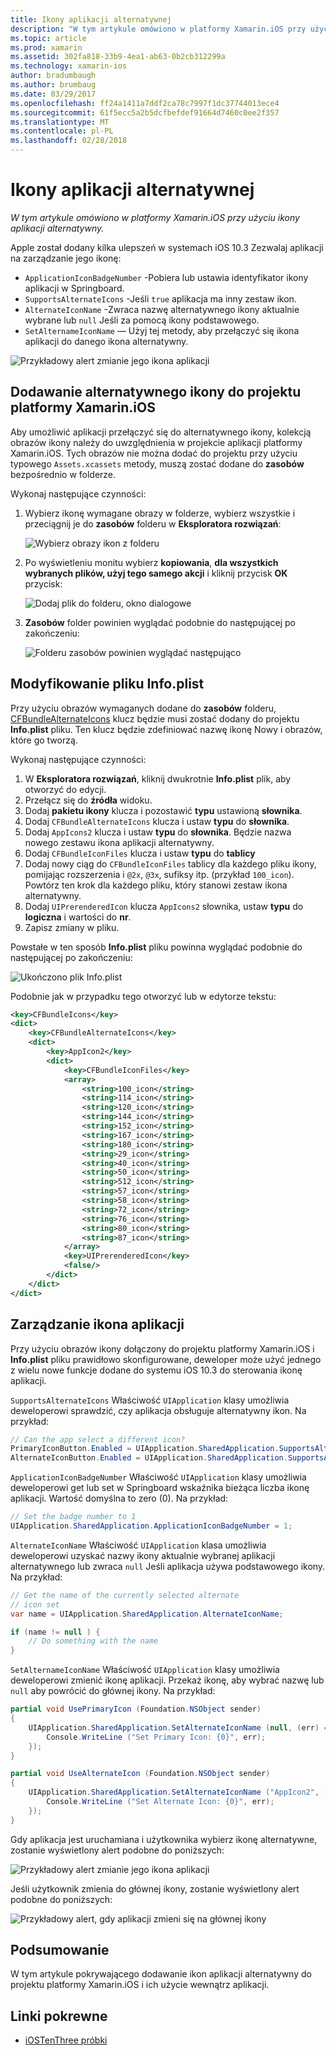 ```yaml
---
title: Ikony aplikacji alternatywnej
description: "W tym artykule omówiono w platformy Xamarin.iOS przy użyciu ikony aplikacji alternatywny."
ms.topic: article
ms.prod: xamarin
ms.assetid: 302fa818-33b9-4ea1-ab63-0b2cb312299a
ms.technology: xamarin-ios
author: bradumbaugh
ms.author: brumbaug
ms.date: 03/29/2017
ms.openlocfilehash: ff24a1411a7ddf2ca78c7997f1dc37744013ece4
ms.sourcegitcommit: 61f5ecc5a2b5dcfbefdef91664d7460c0ee2f357
ms.translationtype: MT
ms.contentlocale: pl-PL
ms.lasthandoff: 02/28/2018
---
```

# <a name="alternate-app-icons"></a>Ikony aplikacji alternatywnej

_W tym artykule omówiono w platformy Xamarin.iOS przy użyciu ikony aplikacji alternatywny._

Apple został dodany kilka ulepszeń w systemach iOS 10.3 Zezwalaj aplikacji na zarządzanie jego ikonę:

 - `ApplicationIconBadgeNumber` -Pobiera lub ustawia identyfikator ikony aplikacji w Springboard.
 - `SupportsAlternateIcons` -Jeśli `true` aplikacja ma inny zestaw ikon.
 - `AlternateIconName` -Zwraca nazwę alternatywnego ikony aktualnie wybrane lub `null` Jeśli za pomocą ikony podstawowego.
 - `SetAlternameIconName` — Użyj tej metody, aby przełączyć się ikona aplikacji do danego ikona alternatywny.

![](alternate-app-icons-images/icons04.png "Przykładowy alert zmianie jego ikona aplikacji")

<a name="Adding-Alternate-Icons" />

## <a name="adding-alternate-icons-to-a-xamarinios-project"></a>Dodawanie alternatywnego ikony do projektu platformy Xamarin.iOS

Aby umożliwić aplikacji przełączyć się do alternatywnego ikony, kolekcją obrazów ikony należy do uwzględnienia w projekcie aplikacji platformy Xamarin.iOS. Tych obrazów nie można dodać do projektu przy użyciu typowego `Assets.xcassets` metody, muszą zostać dodane do **zasobów** bezpośrednio w folderze.

Wykonaj następujące czynności:

1. Wybierz ikonę wymagane obrazy w folderze, wybierz wszystkie i przeciągnij je do **zasobów** folderu w **Eksploratora rozwiązań**:

    ![](alternate-app-icons-images/icons00.png "Wybierz obrazy ikon z folderu")

2. Po wyświetleniu monitu wybierz **kopiowania**, **dla wszystkich wybranych plików, użyj tego samego akcji** i kliknij przycisk **OK** przycisk:

    ![](alternate-app-icons-images/icons02.png "Dodaj plik do folderu, okno dialogowe")

3. **Zasobów** folder powinien wyglądać podobnie do następującej po zakończeniu:

    ![](alternate-app-icons-images/icons01.png "Folderu zasobów powinien wyglądać następująco")

<a name="Modifying-the-Info.plist-File" />

## <a name="modifying-the-infoplist-file"></a>Modyfikowanie pliku Info.plist

Przy użyciu obrazów wymaganych dodane do **zasobów** folderu, [CFBundleAlternateIcons](https://developer.apple.com/library/content/documentation/General/Reference/InfoPlistKeyReference/Articles/CoreFoundationKeys.html#//apple_ref/doc/uid/TP40009249-SW13) klucz będzie musi zostać dodany do projektu **Info.plist** pliku. Ten klucz będzie zdefiniować nazwę ikonę Nowy i obrazów, które go tworzą.

Wykonaj następujące czynności:

1. W **Eksploratora rozwiązań**, kliknij dwukrotnie **Info.plist** plik, aby otworzyć do edycji.
2. Przełącz się do **źródła** widoku.
3. Dodaj **pakietu ikony** klucza i pozostawić **typu** ustawioną **słownika**.
4. Dodaj `CFBundleAlternateIcons` klucza i ustaw **typu** do **słownika**.
5. Dodaj `AppIcons2` klucza i ustaw **typu** do **słownika**. Będzie nazwa nowego zestawu ikona aplikacji alternatywny.
6. Dodaj `CFBundleIconFiles` klucza i ustaw **typu** do **tablicy**
7. Dodaj nowy ciąg do `CFBundleIconFiles` tablicy dla każdego pliku ikony, pomijając rozszerzenia i `@2x`, `@3x`, sufiksy itp. (przykład `100_icon`). Powtórz ten krok dla każdego pliku, który stanowi zestaw ikona alternatywny.
8. Dodaj `UIPrerenderedIcon` klucza `AppIcons2` słownika, ustaw **typu** do **logiczna** i wartości do **nr**.
9. Zapisz zmiany w pliku.

Powstałe w ten sposób **Info.plist** pliku powinna wyglądać podobnie do następującej po zakończeniu:

![](alternate-app-icons-images/icons03.png "Ukończono plik Info.plist")

Podobnie jak w przypadku tego otworzyć lub w edytorze tekstu:

```xml
<key>CFBundleIcons</key>
<dict>
    <key>CFBundleAlternateIcons</key>
    <dict>
        <key>AppIcon2</key>
        <dict>
            <key>CFBundleIconFiles</key>
            <array>
                <string>100_icon</string>
                <string>114_icon</string>
                <string>120_icon</string>
                <string>144_icon</string>
                <string>152_icon</string>
                <string>167_icon</string>
                <string>180_icon</string>
                <string>29_icon</string>
                <string>40_icon</string>
                <string>50_icon</string>
                <string>512_icon</string>
                <string>57_icon</string>
                <string>58_icon</string>
                <string>72_icon</string>
                <string>76_icon</string>
                <string>80_icon</string>
                <string>87_icon</string>
            </array>
            <key>UIPrerenderedIcon</key>
            <false/>
        </dict>
    </dict>
</dict>
```

<a name="Managing-the-Apps-Icon" />

## <a name="managing-the-apps-icon"></a>Zarządzanie ikona aplikacji 

Przy użyciu obrazów ikony dołączony do projektu platformy Xamarin.iOS i **Info.plist** pliku prawidłowo skonfigurowane, deweloper może użyć jednego z wielu nowe funkcje dodane do systemu iOS 10.3 do sterowania ikonę aplikacji.

`SupportsAlternateIcons` Właściwość `UIApplication` klasy umożliwia deweloperowi sprawdzić, czy aplikacja obsługuje alternatywny ikon. Na przykład:

```csharp
// Can the app select a different icon?
PrimaryIconButton.Enabled = UIApplication.SharedApplication.SupportsAlternateIcons;
AlternateIconButton.Enabled = UIApplication.SharedApplication.SupportsAlternateIcons;
```

`ApplicationIconBadgeNumber` Właściwość `UIApplication` klasy umożliwia deweloperowi get lub set w Springboard wskaźnika bieżąca liczba ikonę aplikacji. Wartość domyślna to zero (0). Na przykład:

```csharp
// Set the badge number to 1
UIApplication.SharedApplication.ApplicationIconBadgeNumber = 1;
```

`AlternateIconName` Właściwość `UIApplication` klasa umożliwia deweloperowi uzyskać nazwy ikony aktualnie wybranej aplikacji alternatywnego lub zwraca `null` Jeśli aplikacja używa podstawowego ikony. Na przykład:

```csharp
// Get the name of the currently selected alternate
// icon set
var name = UIApplication.SharedApplication.AlternateIconName;

if (name != null ) {
    // Do something with the name
}
```

`SetAlternameIconName` Właściwość `UIApplication` klasy umożliwia deweloperowi zmienić ikonę aplikacji. Przekaż ikonę, aby wybrać nazwę lub `null` aby powrócić do głównej ikony. Na przykład:

```csharp
partial void UsePrimaryIcon (Foundation.NSObject sender)
{
    UIApplication.SharedApplication.SetAlternateIconName (null, (err) => {
        Console.WriteLine ("Set Primary Icon: {0}", err);
    });
}

partial void UseAlternateIcon (Foundation.NSObject sender)
{
    UIApplication.SharedApplication.SetAlternateIconName ("AppIcon2", (err) => {
        Console.WriteLine ("Set Alternate Icon: {0}", err);
    });
}
```

Gdy aplikacja jest uruchamiana i użytkownika wybierz ikonę alternatywne, zostanie wyświetlony alert podobne do poniższych:

![](alternate-app-icons-images/icons04.png "Przykładowy alert zmianie jego ikona aplikacji")

Jeśli użytkownik zmienia do głównej ikony, zostanie wyświetlony alert podobne do poniższych:

![](alternate-app-icons-images/icons05.png "Przykładowy alert, gdy aplikacji zmieni się na głównej ikony")

<a name="Summary" />

## <a name="summary"></a>Podsumowanie

W tym artykule pokrywającego dodawanie ikon aplikacji alternatywny do projektu platformy Xamarin.iOS i ich użycie wewnątrz aplikacji.



## <a name="related-links"></a>Linki pokrewne

- [iOSTenThree próbki](https://developer.xamarin.com/samples/ios/iOS10/iOSTenThree)
